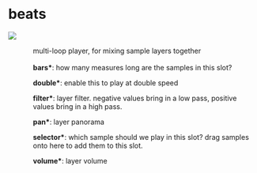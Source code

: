 
<a name=beats></a><br>
# <b>beats</b>
<img src="https://www.bespokesynth.com/docs/screenshots/beats.png"><br>
<div style="display:inline-block;margin-left:50px;">
multi-loop player, for mixing sample layers together<br/><br/>
<b>bars*</b>: how many measures long are the samples in this slot?<br>

<b>double*</b>: enable this to play at double speed<br>

<b>filter*</b>: layer filter. negative values bring in a low pass, positive values bring in a high pass.<br>

<b>pan*</b>: layer panorama<br>

<b>selector*</b>: which sample should we play in this slot? drag samples onto here to add them to this slot.<br>

<b>volume*</b>: layer volume<br>
